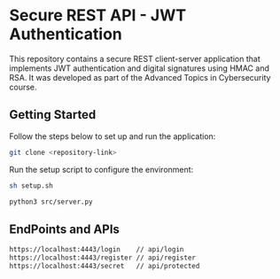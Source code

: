 # Secure REST API - JWT Authentication

This repository contains a secure REST client-server application that implements JWT authentication and digital signatures using HMAC and RSA. It was developed as part of the Advanced Topics in Cybersecurity course.

## Getting Started

Follow the steps below to set up and run the application:

```bash
git clone <repository-link>
```

Run the setup script to configure the environment:

```bash
sh setup.sh
```

```bash
python3 src/server.py
```
## EndPoints and APIs

```bash
https://localhost:4443/login    // api/login
https://localhost:4443/register // api/register
https://localhost:4443/secret   // api/protected
```
